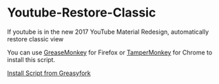 # Youtube-Restore-Classic
If youtube is in the new 2017 YouTube Material Redesign, automatically restore classic view

You can use [GreaseMonkey](https://addons.mozilla.org/nl/firefox/addon/greasemonkey/) for Firefox 
or [TamperMonkey](https://chrome.google.com/webstore/detail/tampermonkey/dhdgffkkebhmkfjojejmpbldmpobfkfo) for Chrome to install this script.

[Install Script from Greasyfork](https://greasyfork.org/en/scripts/34818-youtube-restore-classic)
